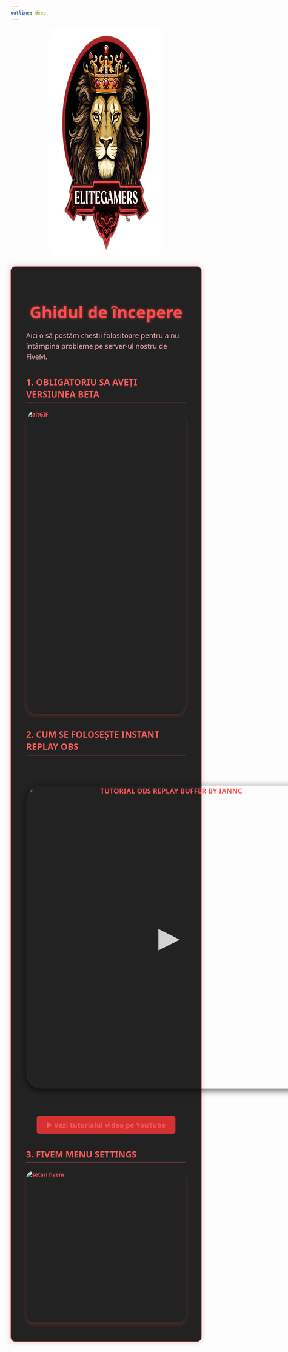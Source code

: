 ```yaml
---
outline: deep
---
```


  <img src="../public/elitegamers.png" alt="pozaEG" width="300" height="600" style="display: block; margin: 0 auto 25px; border-radius: 5%;">


<style scoped>
.eg-guide-container {
  max-width: 820px;
  margin: 30px auto 60px;
  padding: 30px 40px;
  background-color: #222222;
  border-radius: 12px;
  border: 1.8px solid #b84141;
  box-shadow: 0 0 14px rgba(184, 65, 65, 0.35);
  font-family: 'Segoe UI', Tahoma, Geneva, Verdana, sans-serif;
  color: #e4a1a1;
}

.eg-guide-title {
  color: #ff4d4d;
  font-weight: 900;
  font-size: 2.7rem;
  margin-bottom: 1rem;
  user-select: none;
  text-align: center;
  text-shadow: 0 0 7px #b84141;
}

.eg-guide-section-title {
  font-size: 1.45rem;
  font-weight: 700;
  margin-top: 38px;
  margin-bottom: 16px;
  color: #ff5a5a;
  border-bottom: 2px solid #b84141;
  padding-bottom: 6px;
}

.eg-guide p {
  font-size: 1.15rem;
  line-height: 1.5;
  margin-bottom: 20px;
  color: #f0b0b0;
}

.eg-guide img {
  display: block;
  margin: 20px auto;
  max-width: 100%;
  border-radius: 5%;
  box-shadow: 0 6px 12px rgba(184, 65, 65, 0.3);
  transition: box-shadow 0.25s ease;
  cursor: zoom-in;
}

.eg-guide img:hover {
  box-shadow: 0 10px 25px rgba(255, 77, 77, 0.6);
}

.eg-guide a {
  color: #ff5555;
  text-decoration: none;
  font-weight: 600;
}

.eg-guide a:hover {
  text-decoration: underline;
  color: #ff7a7a;
}

.eg-youtube-wrapper {
  text-align: center;
  margin: 40px 0 20px;
  position: relative;
  display: inline-block;
}

.eg-youtube-wrapper img {
  border-radius: 5%;
  box-shadow: 0 4px 18px rgba(0, 0, 0, 0.7);
  display: block;
}

.eg-youtube-wrapper span.play-button {
  position: absolute;
  top: 50%;
  left: 50%;
  transform: translate(-50%, -50%);
  font-size: 68px;
  color: rgba(255, 255, 255, 0.8);
  pointer-events: none;
  user-select: none;
}

.eg-youtube-button {
  display: inline-block;
  background-color: #d43131;
  color: white;
  padding: 10px 26px;
  border-radius: 6px;
  font-weight: 700;
  font-size: 1.15rem;
  margin-top: 12px;
  transition: background-color 0.3s ease;
  user-select: none;
}

.eg-youtube-button:hover {
  background-color: #ff4d4d;
  cursor: pointer;
}
</style>

<div class="eg-guide-container eg-guide">
  <h1 class="eg-guide-title">Ghidul de începere</h1>

  <p>Aici o să postăm chestii folositoare pentru a nu întâmpina probleme pe server-ul nostru de FiveM.</p>

  <h3 class="eg-guide-section-title">1. OBLIGATORIU SA AVEȚI VERSIUNEA BETA</h3>
  <a href="/bg/eg.gif" target="_blank">
    <img src="/bg/eg.gif" alt="altGIF" width="750" height="800">
  </a>

  <h3 class="eg-guide-section-title">2. CUM SE FOLOSEȘTE INSTANT REPLAY OBS</h3>

  <p align="center">
    <a href="https://www.youtube.com/watch?v=YsgIFKVQkFs" target="_blank" class="eg-youtube-wrapper" style="position: relative;">
      <img src="https://img.youtube.com/vi/YsgIFKVQkFs/maxresdefault.jpg" alt="TUTORIAL OBS REPLAY BUFFER BY IANNC" width="750" height="800">
      <span class="play-button">&#9654;</span>
    </a>
  </p>
  <p align="center">
    <a href="https://www.youtube.com/watch?v=YsgIFKVQkFs" target="_blank" class="eg-youtube-button">▶️ Vezi tutorialul video pe YouTube</a>
  </p>

  <h3 class="eg-guide-section-title">3. FIVEM MENU SETTINGS</h3>
  <a href="/bg/guide2.png" target="_blank">
    <img src="/bg/guide2.png" alt="setari fivem" width="750" height="400">
  </a>

</div>
